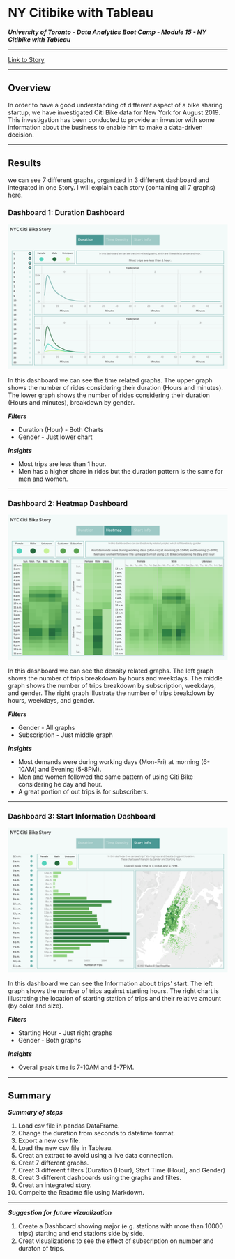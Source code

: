 # NY Citibike with Tableau

***University of Toronto - Data Analytics Boot Camp - Module 15 - NY Citibike with Tableau***

---

[Link to Story](https://public.tableau.com/app/profile/emad.soheili/viz/CitiBike-Aug2019/NYCCitiBikeStory?publish=yes)

---

## Overview

In order to have a good understanding of different aspect of a bike sharing startup, we have investigated Citi Bike data for New York for August 2019.
This investigation has been conducted to provide an investor with some information about the business to enable him to make a data-driven decision.

---

## Results

we can see 7 different graphs, organized in 3 different dashboard and integrated in one Story. I will explain each story (containing all 7 graphs) here.

### Dashboard 1: Duration Dashboard

![](Images/Dashboard1.png)

In this dashboard we can see the time related graphs.
The upper graph shows the number of rides considering their duration (Hours and minutes).
The lower graph shows the number of rides considering their duration (Hours and minutes), breakdown by gender.


***Filters***
* Duration (Hour) - Both Charts
* Gender - Just lower chart

***Insights***
  * Most trips are less than 1 hour.
  * Men has a higher share in rides but the duration pattern is the same for men and women.

---

### Dashboard 2: Heatmap Dashboard

![](Images/Dashboard2.png)

In this dashboard we can see the density related graphs.
The left graph shows the number of trips breakdown by hours and weekdays.
The middle graph shows the number of trips breakdown by subscription, weekdays, and gender.
The right graph illustrate the number of trips breakdown by hours, weekdays, and gender.

***Filters***
* Gender - All graphs
* Subscription - Just middle graph

***Insights***
  * Most demands were during working days (Mon-Fri) at morning (6-10AM) and Evening (5-8PM).
  * Men and women followed the same pattern of using Citi Bike considering he day and hour.
  * A great portion of out trips is for subscribers.

---

### Dashboard 3: Start Information Dashboard

![](Images/Dashboard3.png)

In this dashboard we can see the Information about trips' start.
The left graph shows the number of trips against starting hours.
The right chart is illustrating the location of starting station of trips and their relative amount (by color and size).

***Filters***
* Starting Hour - Just right graphs
* Gender - Both graphs

***Insights***
  * Overall peak time is 7-10AM and 5-7PM.

---

## Summary

***Summary of steps***
   1. Load csv file in pandas DataFrame.
   2. Change the duration from seconds to datetime format.
   3. Export a new csv file.
   4. Load the new csv file in Tableau.
   5. Creat an extract to avoid using a live data connection.
   6. Creat 7 different graphs.
   7. Creat 3 different filters (Duration (Hour), Start Time (Hour), and Gender)
   8. Creat 3 different dashboards using the graphs and filtes.
   9. Creat an integrated story.
   10. Compelte the Readme file using Markdown.

---

***Suggestion for future vizualization***
   1. Create a Dashboard showing major (e.g. stations with more than 10000 trips) starting and end stations side by side.
   2. Creat visualizations to see the effect of subscription on number and duraton of trips.
